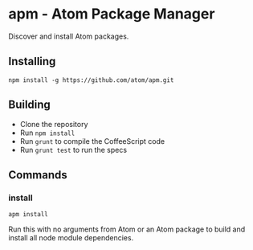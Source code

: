 # apm - Atom Package Manager

Discover and install Atom packages.

## Installing

```
npm install -g https://github.com/atom/apm.git
```

## Building
  * Clone the repository
  * Run `npm install`
  * Run `grunt` to compile the CoffeeScript code
  * Run `grunt test` to run the specs

## Commands


### install

```
apm install
```

Run this with no arguments from Atom or an Atom package to build and install
all node module dependencies.
